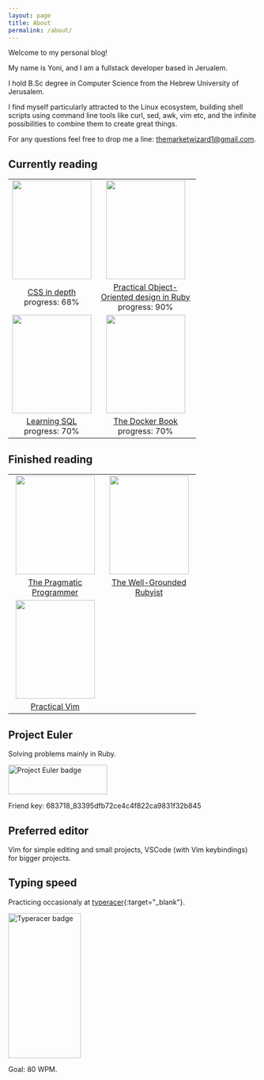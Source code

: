 ```yaml
---
layout: page
title: About
permalink: /about/
---
```

Welcome to my personal blog!

My name is Yoni, and I am a fullstack developer based in Jerualem.

I hold B.Sc degree in Computer Science from the Hebrew University of Jerusalem.

I find myself particularly attracted to the Linux ecosystem, building shell scripts using command line tools like curl, sed, awk, vim etc, and the infinite possibilities to combine them to
create great things.

For any questions feel free to drop me a line: themarketwizard1@gmail.com.


## Currently reading

<table style="text-align: center; border-spacing: 20px; max-width: 380px">
<tr>
<!-- images -->
<td>
  <img
    width="159.6"
    height="199.6"
    class="book-cover"
    src="https://images-na.ssl-images-amazon.com/images/I/41fm+F1lc7L._SX397_BO1,204,203,200_.jpg"
  />
</td>
<td>
  <img
    width="159.6"
    height="199.6"
    class="book-cover"
    src="https://images-na.ssl-images-amazon.com/images/I/51vkmxCfmRL._SX381_BO1,204,203,200_.jpg"
  />
</td>
</tr>
<tr>
<!-- book names and progress -->
<td>
  <a
    href="https://www.amazon.com/CSS-Depth-Keith-J-Grant/dp/1617293458"
    target="blank"
    >CSS in depth</a
  >
  <div>progress: 68%</div>
</td>
<td>
  <a
    href="https://www.amazon.com/Practical-Object-Oriented-Design-Ruby-Addison-Wesley/dp/0321721330"
    target="blank"
    >Practical Object-Oriented design in Ruby</a
  >
  <div>progress: 90%</div>
</td>
</tr>
<tr>
<!-- images -->
<td>
  <img
    width="159.6"
    height="199.6"
    class="book-cover"
    src="https://m.media-amazon.com/images/W/WEBP_402378-T1/images/I/41A-KL8Y1vL._SX379_BO1,204,203,200_.jpg"
  />
</td>
<td>
  <img
    width="159.6"
    height="199.6"
    class="book-cover"
    src="https://m.media-amazon.com/images/I/41qk216P0qL.jpg"
  />
</td>
</tr>
<tr>
<!-- book names and progress -->
<td>
  <a
    href="https://www.amazon.com/Learning-SQL-Generate-Manipulate-Retrieve/dp/1492057614"
    target="blank"
    >Learning SQL</a
  >
  <div>progress: 70%</div>
</td>
<td>
  <a
    href="https://www.amazon.com/Docker-Book-Containerization-new-virtualization-ebook/dp/B00LRROTI4"
    target="blank"
    >The Docker Book</a
  >
  <div>progress: 70%</div>
</td>
</tr>
</table>

## Finished reading

<table style="text-align: center; border-spacing:20px; max-width: 380px">
      <tr>
        <td>
          <img
            width="159.6" height="199.6"
            class="book-cover"
            src="https://images-na.ssl-images-amazon.com/images/I/51dxkfagmwL._SX380_BO1,204,203,200_.jpg"
          />
        </td>
        <td>
          <img
            width="159.6" height="199.6"
            class="book-cover"
            src="https://images-na.ssl-images-amazon.com/images/I/415V5GEzUVL._SX397_BO1,204,203,200_.jpg"
          />
      </td>
      </tr>
      <tr>
        <td>
          <a
            href="https://www.amazon.com/Pragmatic-Programmer-journey-mastery-Anniversary/dp/0135957052/ref=sr_1_1?keywords=pragmatic+programmer&qid=1642778471&sprefix=pragmatic+%2Caps%2C195&sr=8-1"
            target="blank"
            >The Pragmatic Programmer</a
          >
        </td>
        <td>
          <a
            href="https://www.amazon.com/Well-Grounded-Rubyist-David-Black/dp/1617295213/ref=sr_1_1?keywords=the+well+grounded+rubyist&qid=1642778315&sprefix=the+well+grou%2Caps%2C312&sr=8-1"
            target="blank"
            >The Well-Grounded Rubyist</a>
        </td>
      </tr>
      <tr>
        <td>
          <img  
            width="159.6" height="199.6"
            class="book-cover"
            src="https://images-na.ssl-images-amazon.com/images/I/41Uki3+V7nL._SX415_BO1,204,203,200_.jpg"
          />
        </td>
      </tr>
      <tr>
        <td>
          <a
            href="https://www.amazon.com/Practical-Vim-Edit-Speed-Thought/dp/1680501275/ref=sr_1_1?crid=1I28TO08V3UKJ&keywords=practical+vim&qid=1642775788&sprefix=practical+vim%2Caps%2C223&sr=8-1"
            target="blank"
            >Practical Vim</a
          >
        </td>
      </tr>
    </table>



## Project Euler

Solving problems mainly in Ruby.

<img src="https://projecteuler.net/profile/YoniA.png" alt="Project Euler badge" width="200" height="60">

Friend key: 683718_83395dfb72ce4c4f822ca9831f32b845

## Preferred editor

Vim for simple editing and small projects, VSCode (with Vim keybindings) for bigger projects.


## Typing speed

Practicing occasionaly at [typeracer](https://play.typeracer.com/){:target="_blank"}. 

<img src="https://data.typeracer.com/misc/badge?user=market_wizard" alt="Typeracer badge" width="146.5" height="293">


Goal: 80 WPM.
